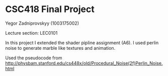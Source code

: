 # CSC418 Final Project
Yegor Zadniprovskyy (1003175002)

Lecture section: LEC0101

In this project I extended the shader pipline assignment (A6). I used perlin noise to generate marble like textures and animation.

Used the pseudocode from http://physbam.stanford.edu/cs448x/old/Procedural_Noise(2f)Perlin_Noise.html
